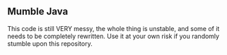 Mumble Java
-----------

This code is still VERY messy, the whole thing is unstable, and some of it needs to be completely rewritten. Use it at your own risk if you randomly stumble upon this repository.